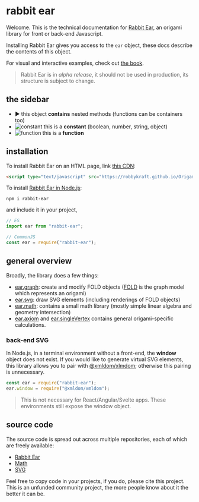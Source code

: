 # rabbit ear

Welcome. This is the technical documentation for [Rabbit Ear](https://rabbitear.org), an origami library for front or back-end Javascript.

Installing Rabbit Ear gives you access to the `ear` object, these docs describe the contents of this object.

For visual and interactive examples, check out [the book](https://rabbitear.org/book/).

> Rabbit Ear is in *alpha release*, it should not be used in production, its structure is subject to change.

## the sidebar

- <span class="img">▶</span> this object **contains** nested methods (functions can be containers too)
- ![constant](C.svg) this is a **constant** (boolean, number, string, object)
- ![function](F.svg) this is a **function**

<!-- - ![static](S.svg) this is a function with **static** properties or methods -->

## installation

To install Rabbit Ear on an HTML page, link [this CDN](https://robbykraft.github.io/Origami/rabbit-ear.js):

```html
<script type="text/javascript" src="https://robbykraft.github.io/Origami/rabbit-ear.js"></script>
```

To install [Rabbit Ear in Node.js](https://www.npmjs.com/package/rabbit-ear):

```shell
npm i rabbit-ear
```

and include it in your project,

```typescript
// ES
import ear from "rabbit-ear";
```

```typescript
// CommonJS
const ear = require("rabbit-ear");
```

## general overview

Broadly, the library does a few things:

- [ear.graph](ear.graph.html): create and modify FOLD objects ([FOLD](https://github.com/edemaine/fold/blob/main/doc/spec.md) is the graph model which represents an origami)
- [ear.svg](ear.svg.html): draw SVG elements (including renderings of FOLD objects)
- [ear.math](ear.math.html): contains a small math library (mostly simple linear algebra and geometry intersection)
- [ear.axiom](ear.axiom.html) and [ear.singleVertex](ear.singleVertex.html) contains general origami-specific calculations.

### back-end SVG

In Node.js, in a terminal environment without a front-end, the **window** object does not exist. If you would like to generate virtual SVG elements, this library allows you to pair with [@xmldom/xlmdom](https://www.npmjs.com/package/@xmldom/xmldom); otherwise this pairing is unnecessary.

```typescript
const ear = require("rabbit-ear");
ear.window = require("@xmldom/xmldom");
```

> This is not necessary for React/Angular/Svelte apps. These environments still expose the window object.

## source code

The source code is spread out across multiple repositories, each of which are freely available:

- [Rabbit Ear](https://github.com/robbykraft/Origami)
- [Math](https://github.com/robbykraft/Math)
- [SVG](https://github.com/robbykraft/SVG)

Feel free to copy code in your projects, if you do, please cite this project. This is an unfunded community project, the more people know about it the better it can be.
